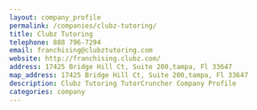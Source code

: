 ```yaml
---
layout: company_profile
permalink: /companies/clubz-tutoring/
title: Clubz Tutoring
telephone: 888 796-7294
email: franchising@clubztutoring.com
website: http://franchising.clubz.com/
address: 17425 Bridge Hill Ct, Suite 200,tampa, Fl 33647
map_address: 17425 Bridge Hill Ct, Suite 200,tampa, Fl 33647
description: Clubz Tutoring TutorCruncher Company Profile
categories: company
---
```


